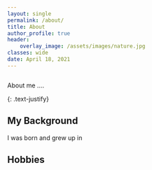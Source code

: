 ```yaml
---
layout: single
permalink: /about/
title: About
author_profile: true
header:
    overlay_image: /assets/images/nature.jpg
classes: wide
date: April 18, 2021
---
```


<figure style="width: 30%" class="align-right">
  <img src="{{ site.url }}{{ site.baseurl }}/assets/images/vinay-hegde.jpg" alt="">
</figure> 

About me .... 


{: .text-justify}

## My Background
I was born and grew up in 
## Hobbies





